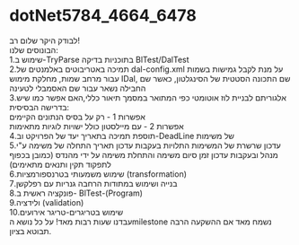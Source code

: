 # dotNet5784_4664_6478
לבודק היקר שלום רב!</br>
הבונוסים שלנו:</br>
1.שימוש ב-TryParse בתוכניות בדיקה BlTest/DalTest  
2.תמיכה באטריבוטים באלמנטים של dal-config.xml על מנת לקבל גמישות בשמות עבור מרחב שמות, מחלקת מימוש IDal, שם התכונה הסטטית של הסינגלטון, כאשר שם החבילה נשאר עבור שם האסמבלי לטעינה</br>
3.אלגוריתם לבניית לוז אוטומטי כפי המתואר במסמך תיאור כללי,האם אפשר כמו שיש בדרישה הבסיסית:</br>
אפשרות 1 - רק על בסיס הנתונים הקיימים </br>
אפשרות 2 - עם מיילסטון כולל ישויות לוגיות מתאימות</br>
4.תוספת תמיכה בתאריך יעד של הפרויקט וב-DeadLine של משימות</br>
5.עדכון שרשרת של המשימות התלויות בעקבות עדכון תאריך התחלה של משימה ע"י מנהל ובעקבות עדכון זמן סיום משימה והתחלת משימה על ידי מהנדס (כמובן בכפוף לתפקוד תקין ותנאים מתאימים)</br>
6.שימוש משמעותי בטרנספורמציות (transformation)</br>
7.בנייה ושימוש במתודות הרחבה גנריות עם רפלקשן</br>
8.פונקציה ראשית ב- BlTest-(Program)
<br/>
9.ולידציה (validation) </br>
10.שימוש בטריגרים-טריגר אירועים </br>
עבדנו שעות רבות מאד! על כל נושא הmilestone נשמח מאד אם ההשקעה הרבה תבוטא בציון.
